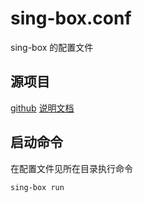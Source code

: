 # sing-box.conf
sing-box 的配置文件

## 源项目
[github](https://sing-box.sagernet.org/zh/)
[说明文档](https://sing-box.sagernet.org/zh)

## 启动命令

在配置文件见所在目录执行命令
~~~shell
sing-box run
~~~

